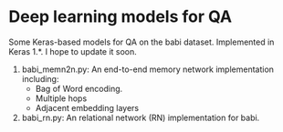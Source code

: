# Deep learning models for QA

Some Keras-based models for QA on the babi dataset. Implemented in Keras 1.*. I hope to update it soon.

1. babi_memn2n.py: An end-to-end memory network implementation including:
	* Bag of Word encoding.
	* Multiple hops 
	* Adjacent embedding layers
2. babi_rn.py: An relational network (RN) implementation for babi.

